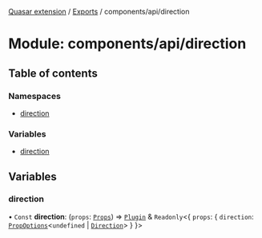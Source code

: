 [Quasar extension](../index.md) / [Exports](../modules.md) / components/api/direction

# Module: components/api/direction

## Table of contents

### Namespaces

- [direction](components_api_direction.direction.md)

### Variables

- [direction](components_api_direction.md#direction)

## Variables

### direction

• `Const` **direction**: (`props`: [`Props`](../interfaces/components_api_direction.direction.Props.md)) => [`Plugin`](../interfaces/components_api_direction.direction.Plugin.md) & `Readonly`<{ `props`: { `direction`: [`PropOptions`](../interfaces/components_api_core.PropOptions.md)<`undefined` \| [`Direction`](components_api_direction.direction.md#direction)\>  }  }\>
